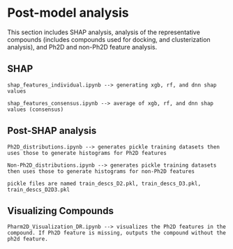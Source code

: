 # Post-model analysis

This section includes SHAP analysis, analysis of the representative compounds (includes compounds used for docking, and clusterization analysis), and Ph2D and non-Ph2D feature analysis. 

## SHAP
	
	shap_features_individual.ipynb --> generating xgb, rf, and dnn shap values
	
	shap_features_consensus.ipynb --> average of xgb, rf, and dnn shap values (consensus)


## Post-SHAP analysis

	Ph2D_distributions.ipynb --> generates pickle training datasets then uses those to generate histograms for Ph2D features
	
	Non-Ph2D_distributions.ipynb --> generates pickle training datasets then uses those to generate histograms for non-Ph2D features
	
	pickle files are named train_descs_D2.pkl, train_descs_D3.pkl, train_descs_D2D3.pkl


## Visualizing Compounds
	
	Pharm2D_Visualization_DR.ipynb --> visualizes the Ph2D features in the compound. If Ph2D feature is missing, outputs the compound without the ph2d feature.

